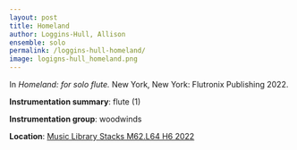 ```yaml
---
layout: post
title: Homeland
author: Loggins-Hull, Allison
ensemble: solo
permalink: /loggins-hull-homeland/
image: logigns-hull_homeland.png
---
```


In *Homeland: for solo flute.* New York, New York: Flutronix Publishing 2022.

**Instrumentation summary**: flute (1) 

**Instrumentation group**: woodwinds 

**Location**: <a href="https://tufts.primo.exlibrisgroup.com/permalink/01TUN_INST/1kc9gia/alma991018809057103851" target="_blank">Music Library Stacks M62.L64 H6 2022</a>